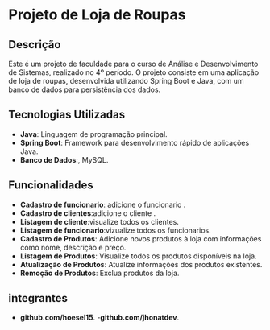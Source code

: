# Projeto de Loja de Roupas

## Descrição

Este é um projeto de faculdade para o curso de Análise e Desenvolvimento de Sistemas, realizado no 4º período. O projeto consiste em uma aplicação de loja de roupas, desenvolvida utilizando Spring Boot e Java, com um banco de dados para persistência dos dados.

 ## Tecnologias Utilizadas

 - **Java**: Linguagem de programação principal.
 - **Spring Boot**: Framework para desenvolvimento rápido de aplicações Java.
 - **Banco de Dados**:, MySQL.

## Funcionalidades
 - **Cadastro de funcionario**: adicione o funcionario .
 - **Cadastro de clientes**:adicione o cliente .
 - **Listagem de cliente**:visualize todos os clientes.
 - **Listagem de funcionario**:vizualize todos os funcionarios.
 - **Cadastro de Produtos**: Adicione novos produtos à loja com informações como nome, descrição e preço.
 - **Listagem de Produtos**: Visualize todos os produtos disponíveis na loja.
 - **Atualização de Produtos**: Atualize informações dos produtos existentes.
 - **Remoção de Produtos**: Exclua produtos da loja.
  
  ## integrantes
  
- **github.com/hoesel15**.
-**github.com/jhonatdev**.

